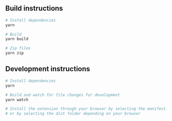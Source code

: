 ## Build instructions

``` bash
# Install dependencies
yarn

# Build
yarn build

# Zip files
yarn zip
```

## Development instructions
``` bash
# Install dependencies
yarn

# Build and watch for file changes for development
yarn watch

# Install the extension through your browser by selecting the manifest.json file 
# or by selecting the dist folder depending on your browser
```
